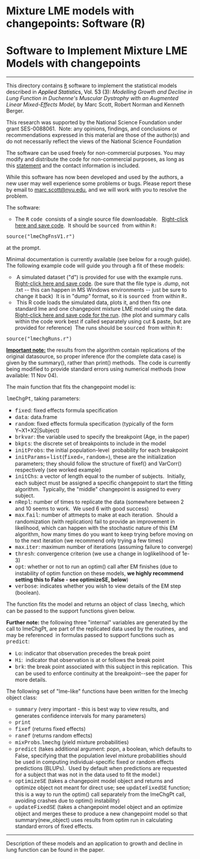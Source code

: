 # Mixture LME models with changepoints: Software (R)

<h1>Software to Implement Mixture LME Models with changepoints</h1>

<div class=MsoNormal align=center style='text-align:center'>

<hr size=2 width="100%" align=center>

</div>

<p class=MsoNormal>This directory contains <a href="http://www.r-project.org"><tt><span
style='font-size:10.0pt'>R</span></tt></a> software to implement the
statistical models described in <i><span style='color:black;layout-grid-mode:
line'>Applied Statistic</span></i><span style='color:black;layout-grid-mode:
line'>s, Vol. 53 (3):</span> <span class=spelle><i>Modelling</i></span><i> Growth
and Decline in Lung Function in Duchenne's Muscular Dystrophy with an Augmented
Linear Mixed-Effects Model, </i>by Marc Scott, Robert Norman and Kenneth
Berger.</p>

<p>This research was supported by the National Science Foundation under grant
SES-0088061.<span style='mso-spacerun:yes'>&nbsp; </span>Note: any opinions,
findings, and conclusions or recommendations expressed in this material are
those of the author(s) and do not necessarily reflect the views of the National
Science Foundation</p>

<p>The software can be used freely for non-commercial purposes. You may modify
and distribute the code for non-commercial purposes, as long as this <a
href="Copyright.html">statement</a> and the contact information is included. </p>

<p>While this software has now been developed and used by the authors, a new
user may well experience some problems or bugs. Please report these by email to
<a href="mailto:marc.scott@nyu.edu">marc.scott@nyu.edu</a>, and we will work
with you to resolve the problem. </p>

<p>The software: </p>

<ul type=circle>
 <li class=MsoNormal style='mso-margin-top-alt:auto;mso-margin-bottom-alt:auto;
     mso-list:l0 level1 lfo1;tab-stops:list .5in'>The <tt><span
     style='font-size:10.0pt'>R</span></tt> <tt><span style='font-size:10.0pt'>code
     </span></tt>consists of a single source file downloadable.&nbsp;&nbsp; <a
     href="http://homepages.nyu.edu/~ms184/Software/mixlme/lmeChgFnsV1.r">Right-click
     here and save code</a>.&nbsp; It should be <tt><span style='font-size:
     10.0pt'>sourced </span></tt>from within <tt><span style='font-size:10.0pt'>R:</span></tt></li>
</ul>

<p><tt><span style='font-size:10.0pt'>source(&quot;lmeChgFnsV1.r&quot;)</span></tt>
</p>

<p>at the prompt. </p>

<p>Minimal documentation is currently available (see below for a rough
guide).&nbsp; The following example code will guide you through a fit of these
models: </p>

<ul type=circle>
 <li class=MsoNormal style='mso-margin-top-alt:auto;mso-margin-bottom-alt:auto;
     mso-list:l2 level1 lfo2;tab-stops:list .5in'>&nbsp;A simulated dataset
     (&quot;d&quot;) is provided for use with the example runs.&nbsp;&nbsp; <a
     href="http://homepages.nyu.edu/~ms184/Software/mixlme/simData.dump">Right-click
     here and save code</a>. (be sure that the file type is .dump, not .txt --
     this can happen in MS Windows environments -- just be sure to change it
     back)&nbsp; It is in &quot;dump&quot; format, so it is <tt><span
     style='font-size:10.0pt'>sourced </span></tt>from within <tt><span
     style='font-size:10.0pt'>R.</span></tt></li>
 <li class=MsoNormal style='mso-margin-top-alt:auto;mso-margin-bottom-alt:auto;
     mso-list:l2 level1 lfo2;tab-stops:list .5in'>&nbsp;This R code loads the
     simulated data, plots it, and then fits one standard lme and one
     changepoint mixture LME model using the data.&nbsp;&nbsp; <a
     href="http://homepages.nyu.edu/~ms184/Software/mixlme/lmechgRuns.r">Right-click
     here and save code for the run</a>. (the plot and summary calls within the
     code work best if called separately using cut &amp; paste, but are
     provided for reference)&nbsp; The runs should be <tt><span
     style='font-size:10.0pt'>sourced </span></tt>from within <tt><span
     style='font-size:10.0pt'>R:</span></tt></li>
</ul>

<p><tt><span style='font-size:10.0pt'>source(&quot;lmechgRuns.r&quot;)</span></tt>
</p>

<p><b><u>Important note:</u></b> the results from the algorithm contain
replications of the original datasource, so proper inference (for the complete
data case) is given by the summary(), rather than print() methods.&nbsp; The
code is currently being modified to provide standard errors using numerical
methods (now available: 11 Nov 04).</p>

<p>The main function that fits the changepoint model is: </p>

<p><span style='font-family:"Courier New"'>lmeChgPt</span>, taking parameters:</p>

<ul type=square>
 <li class=MsoNormal style='mso-margin-top-alt:auto;mso-margin-bottom-alt:auto;
     mso-list:l3 level1 lfo3;tab-stops:list .5in'><span style='font-family:
     "Courier New"'>fixed</span>: fixed effects formula specification</li>
 <li class=MsoNormal style='mso-margin-top-alt:auto;mso-margin-bottom-alt:auto;
     mso-list:l3 level1 lfo3;tab-stops:list .5in'><span style='font-family:
     "Courier New"'>data</span>: data.frame </li>
 <li class=MsoNormal style='mso-margin-top-alt:auto;mso-margin-bottom-alt:auto;
     mso-list:l3 level1 lfo3;tab-stops:list .5in'><span style='font-family:
     "Courier New"'>random</span>: fixed effects formula specification
     (typically of the form Y~X1+X2|Subject)</li>
 <li class=MsoNormal style='mso-margin-top-alt:auto;mso-margin-bottom-alt:auto;
     mso-list:l3 level1 lfo3;tab-stops:list .5in'><span style='font-family:
     "Courier New"'>brkvar</span>: the variable used to specify the breakpoint
     (Age, in the paper)</li>
 <li class=MsoNormal style='mso-margin-top-alt:auto;mso-margin-bottom-alt:auto;
     mso-list:l3 level1 lfo3;tab-stops:list .5in'><span style='font-family:
     "Courier New"'>bkpts</span>: the discrete set of breakpoints to include in
     the model</li>
 <li class=MsoNormal style='mso-margin-top-alt:auto;mso-margin-bottom-alt:auto;
     mso-list:l3 level1 lfo3;tab-stops:list .5in'><span style='font-family:
     "Courier New"'>initProbs</span>: the initial population-level&nbsp;
     probability for each breakpoint</li>
 <li class=MsoNormal style='mso-margin-top-alt:auto;mso-margin-bottom-alt:auto;
     mso-list:l3 level1 lfo3;tab-stops:list .5in'><span style='font-family:
     "Courier New"'>initParams</span>=<span style='font-family:"Courier New"'>list</span>(<span
     style='font-family:"Courier New"'>fixed</span>=, <span style='font-family:
     "Courier New"'>random</span>=), these are the initialization parameters;
     they should follow the structure of fixef() and VarCorr() respectively
     (see worked example)</li>
 <li class=MsoNormal style='mso-margin-top-alt:auto;mso-margin-bottom-alt:auto;
     mso-list:l3 level1 lfo3;tab-stops:list .5in'><span style='font-family:
     "Courier New"'>initChs</span>: a vector of length equal to the number of
     subjects.&nbsp; Initially, each subject must be assigned a specific
     changepoint to start the fitting algorithm.&nbsp; Typically, the
     &quot;middle&quot; changepoint is assigned to every subject.</li>
 <li class=MsoNormal style='mso-margin-top-alt:auto;mso-margin-bottom-alt:auto;
     mso-list:l3 level1 lfo3;tab-stops:list .5in'><span style='font-family:
     "Courier New"'>nRepl</span>: number of times to replicate the data
     (somewhere between 2 and 10 seems to work.&nbsp; We used 6 with good
     success)</li>
 <li class=MsoNormal style='mso-margin-top-alt:auto;mso-margin-bottom-alt:auto;
     mso-list:l3 level1 lfo3;tab-stops:list .5in'><span style='font-family:
     "Courier New"'>max</span>.<span style='font-family:"Courier New"'>fail</span>:
     number of attmepts to make at each iteration.&nbsp; Should a randomization
     (with replication) fail to provide an improvement in likelihood, which can
     happen with the stochastic nature of this EM algorithm, how many times do
     you want to keep trying before moving on to the next iteration (we
     recommend only trying a few times)</li>
 <li class=MsoNormal style='mso-margin-top-alt:auto;mso-margin-bottom-alt:auto;
     mso-list:l3 level1 lfo3;tab-stops:list .5in'><span style='font-family:
     "Courier New"'>max</span>.<span style='font-family:"Courier New"'>iter</span>:
     maximum number of iterations (assuming failure to converge)</li>
 <li class=MsoNormal style='mso-margin-top-alt:auto;mso-margin-bottom-alt:auto;
     mso-list:l3 level1 lfo3;tab-stops:list .5in'><span style='font-family:
     "Courier New"'>thresh</span>: convergence criterion (we use a change in
     loglikelihood of 1e-3)</li>
 <li class=MsoNormal style='mso-margin-top-alt:auto;mso-margin-bottom-alt:auto;
     mso-list:l3 level1 lfo3;tab-stops:list .5in'><span style='font-family:
     "Courier New"'>opt</span>: whether or not to run an optim() call after EM
     finishes (due to instability of optim function on these models, <b>we
     highly recommend setting this to False - see optimizeSE, below</b>)</li>
 <li class=MsoNormal style='mso-margin-top-alt:auto;mso-margin-bottom-alt:auto;
     mso-list:l3 level1 lfo3;tab-stops:list .5in'><span style='font-family:
     "Courier New"'>verbose</span>: indicates whether you wish to view details
     of the EM step (boolean).</li>
</ul>

<p>The function fits the model and returns an object of class <span
style='font-family:"Courier New"'>lmechg</span>, which can be passed to the
support functions given below.</p>

<p><b>Further note:</b> the following three &quot;internal&quot; variables are
generated by the call to lmeChgPt, are part of the replicated data used by the
routines,&nbsp; and may be referenced&nbsp; in formulas passed to support
functions such as <span style='font-family:"Courier New"'>predict</span>:</p>

<ul type=square>
 <li class=MsoNormal style='mso-margin-top-alt:auto;mso-margin-bottom-alt:auto;
     mso-list:l1 level1 lfo4;tab-stops:list .5in'><span style='font-family:
     "Courier New"'>Lo</span>: indicator that observation precedes the break
     point</li>
 <li class=MsoNormal style='mso-margin-top-alt:auto;mso-margin-bottom-alt:auto;
     mso-list:l1 level1 lfo4;tab-stops:list .5in'><span style='font-family:
     "Courier New"'>Hi</span>:&nbsp; indicator that observation is at or
     follows the break point</li>
 <li class=MsoNormal style='mso-margin-top-alt:auto;mso-margin-bottom-alt:auto;
     mso-list:l1 level1 lfo4;tab-stops:list .5in'><span style='font-family:
     "Courier New"'>brk</span>: the break point associated with this subject in
     this replication.&nbsp; This can be used to enforce continuity at the
     breakpoint--see the paper for more details.</li>
</ul>

<p>The following set of &quot;lme-like&quot; functions have been written for
the lmechg object class:</p>

<ul type=circle>
 <li class=MsoNormal style='mso-margin-top-alt:auto;mso-margin-bottom-alt:auto;
     mso-list:l4 level1 lfo5;tab-stops:list .5in'><span style='font-family:
     "Courier New"'>summary</span> (very important - this is best way to view
     results, and generates confidence intervals for many parameters)</li>
 <li class=MsoNormal style='mso-margin-top-alt:auto;mso-margin-bottom-alt:auto;
     mso-list:l4 level1 lfo5;tab-stops:list .5in'><span style='font-family:
     "Courier New"'>print</span></li>
 <li class=MsoNormal style='mso-margin-top-alt:auto;mso-margin-bottom-alt:auto;
     mso-list:l4 level1 lfo5;tab-stops:list .5in'><span style='font-family:
     "Courier New"'>fixef</span> (returns fixed effects)</li>
 <li class=MsoNormal style='mso-margin-top-alt:auto;mso-margin-bottom-alt:auto;
     mso-list:l4 level1 lfo5;tab-stops:list .5in'><span style='font-family:
     "Courier New"'>ranef</span> (returns random effects)</li>
 <li class=MsoNormal style='mso-margin-top-alt:auto;mso-margin-bottom-alt:auto;
     mso-list:l4 level1 lfo5;tab-stops:list .5in'><span style='font-family:
     "Courier New"'>mixProbs</span>.<span style='font-family:"Courier New"'>lmechg</span>
     (yield mixture probabilities) </li>
 <li class=MsoNormal style='mso-margin-top-alt:auto;mso-margin-bottom-alt:auto;
     mso-list:l4 level1 lfo5;tab-stops:list .5in'><span style='font-family:
     "Courier New"'>predict</span> (takes additional argument: popn, a boolean,
     which defaults to False, specifying that the population level mixture
     probabilities should be used in computing individual-specific fixed or
     random effects predictions (BLUPs).&nbsp; Used by default when predictions
     are requested for a subject that was not in the data used to fit the
     model.)</li>
 <li class=MsoNormal style='mso-margin-top-alt:auto;mso-margin-bottom-alt:auto;
     mso-list:l4 level1 lfo5;tab-stops:list .5in'><span style='font-family:
     "Courier New"'>optimizeSE</span> (takes a changepoint model object and
     returns and optimize object not meant for direct use; see <span
     style='font-family:"Courier New"'>updateFixedSE</span> function; this is a
     way to run the optim() call separately from the lmeChgPt call, avoiding
     crashes due to optim() instability)</li>
 <li class=MsoNormal style='mso-margin-top-alt:auto;mso-margin-bottom-alt:auto;
     mso-list:l4 level1 lfo5;tab-stops:list .5in'><span style='font-family:
     "Courier New"'>updateFixedSE</span> (takes a changepoint model object and
     an optimize object and merges these to produce a new changepoint model so
     that summary(new_object) uses results from optim run in calculating
     standard errors of fixed effects.&nbsp; </li>
</ul>

<div class=MsoNormal align=center style='text-align:center'>

<hr size=2 width="100%" align=center>

</div>

<p>Description of these models and an application to growth and decline in lung
function can be found in the paper. </p>

</div>

</body>

</html>
